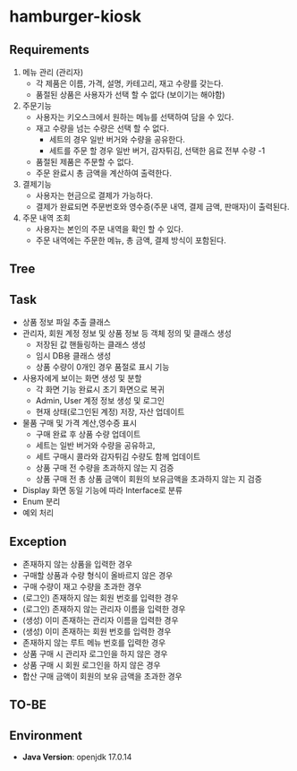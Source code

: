 # hamburger-kiosk

## Requirements

1. 메뉴 관리 (관리자)
    * 각 제품은 이름, 가격, 설명, 카테고리, 재고 수량를 갖는다.
    * 품절된 상품은 사용자가 선택 할 수 없다 (보이기는 해야함)
2. 주문기능
    * 사용자는 키오스크에서 원하는 메뉴를 선택하여 담을 수 있다.
    * 재고 수량을 넘는 수량은 선택 할 수 없다.
        * 세트의 경우 일반 버거와 수량을 공유한다.
        * 세트를 주문 할 경우 일반 버거, 감자튀김, 선택한 음료 전부 수량 -1
    * 품절된 제품은 주문할 수 없다.
    * 주문 완료시 총 금액을 계산하여 출력한다.
3. 결제기능
    * 사용자는 현금으로 결제가 가능하다.
    * 결제가 완료되면 주문번호와 영수증(주문 내역, 결제 금액, 판매자)이 출력된다.
4. 주문 내역 조회
    * 사용자는 본인의 주문 내역을 확인 할 수 있다.
    * 주문 내역에는 주문한 메뉴, 총 금액, 결제 방식이 포함된다.

## Tree

## Task

* 상품 정보 파일 추출 클래스
* 관리자, 회원 계정 정보 및 상품 정보 등 객체 정의 및 클래스 생성
    * 저장된 값 핸들링하는 클래스 생성
    * 임시 DB용 클래스 생성
    * 상품 수량이 0개인 경우 품절로 표시 기능
* 사용자에게 보이는 화면 생성 및 분할
    * 각 화면 기능 완료시 초기 화면으로 복귀
    * Admin, User 계정 정보 생성 및 로그인
    * 현재 상태(로그인된 계정) 저장, 자산 업데이트
* 물품 구매 및 가격 계산,영수증 표시
    * 구매 완료 후 상품 수량 업데이트
    * 세트는 일반 버거와 수량을 공유하고,
    * 세트 구매시 콜라와 감자튀김 수량도 함께 업데이트
    * 상품 구매 전 수량을 초과하지 않는 지 검증
    * 상품 구매 전 총 상품 금액이 회원의 보유금액을 초과하지 않는 지 검증
* Display 화면 동일 기능에 따라 Interface로 분류
* Enum 분리
* 예외 처리

## Exception

* 존재하지 않는 상품을 입력한 경우
* 구매할 상품과 수량 형식이 올바르지 않은 경우
* 구매 수량이 재고 수량을 초과한 경우
* (로그인) 존재하지 않는 회원 번호를 입력한 경우
* (로그인) 존재하지 않는 관리자 이름을 입력한 경우
* (생성) 이미 존재하는 관리자 이름을 입력한 경우
* (생성) 이미 존재하는 회원 번호를 입력한 경우
* 존재하지 않는 루트 메뉴 번호를 입력한 경우
* 상품 구매 시 관리자 로그인을 하지 않은 경우
* 상품 구매 시 회원 로그인을 하지 않은 경우
* 합산 구매 금액이 회원의 보유 금액을 초과한 경우

## TO-BE

## Environment

- **Java Version**: openjdk 17.0.14